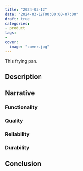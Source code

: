 ```yaml
---
title: "2024-03-12"
date: "2024-03-12T00:00:00-07:00"
draft: true
categories:
- product
tags:
- 
cover:
  image: "cover.jpg"
---
```

This frying pan.
<!--more-->
## Description

## Narrative

### Functionality

### Quality

### Reliability

### Durability

## Conclusion